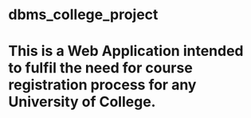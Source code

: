 # dbms_college_project
# This is a Web Application  intended to fulfil the need for course registration process for any University of College. 
